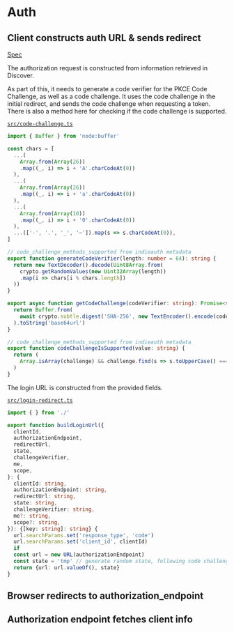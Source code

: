 # Auth

## Client constructs auth URL & sends redirect

[Spec](https://indieauth.spec.indieweb.org/#authorization-request)

The authorization request is constructed from information retrieved in Discover.

As part of this, it needs to generate a code verifier for the PKCE Code Challenge, as well as a code challenge. It uses the code challenge in the initial redirect, and sends the code challenge when requesting a token. There is also a method here for checking if the code challenge is supported.

[`src/code-challenge.ts`](https://macchiato.dev/code)

```ts
import { Buffer } from 'node:buffer'

const chars = [
  ...(
    Array.from(Array(26))
    .map((_, i) => i + 'A'.charCodeAt(0))
  ),
  ...(
    Array.from(Array(26))
    .map((_, i) => i + 'a'.charCodeAt(0))
  ),
  ...(
    Array.from(Array(10))
    .map((_, i) => i + '0'.charCodeAt(0))
  ),
  ...(['-', '.', '_', '~']).map(s => s.charCodeAt(0)),
]

// code_challenge_methods_supported from indieauth metadata
export function generateCodeVerifier(length: number = 64): string {
  return new TextDecoder().decode(Uint8Array.from(
    crypto.getRandomValues(new Uint32Array(length))
    .map(i => chars[i % chars.length])
  ))
}

export async function getCodeChallenge(codeVerifier: string): Promise<string> {
  return Buffer.from(
    await crypto.subtle.digest('SHA-256', new TextEncoder().encode(codeVerifier))
  ).toString('base64url')
}

// code_challenge_methods_supported from indieauth metadata
export function codeChallengeIsSupported(value: string) {
  return (
    Array.isArray(challenge) && challenge.find(s => s.toUpperCase() === 'S256')
  )
}
```

The login URL is constructed from the provided fields.

[`src/login-redirect.ts`](https://macchiato.dev/code)

```ts
import { } from './'

export function buildLoginUrl({
  clientId,
  authorizationEndpoint,
  redirectUrl,
  state,
  challengeVerifier,
  me,
  scope,
}: {
  clientId: string,
  authorizationEndpoint: string,
  redirectUrl: string,
  state: string,
  challengeVerifier: string,
  me?: string,
  scope?: string,
}): {[key: string]: string} {
  url.searchParams.set('response_type', 'code')
  url.searchParams.set('client_id', clientId)
  if 
  const url = new URL(authorizationEndpoint)
  const state = 'tmp' // generate random state, following code challenge
  return {url: url.valueOf(), state}
}
```

## Browser redirects to authorization_endpoint

## Authorization endpoint fetches client info

